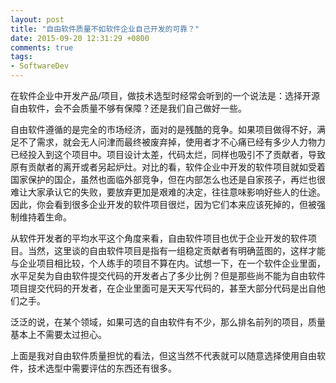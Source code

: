 ```yaml
---
layout: post
title: "自由软件质量不如软件企业自己开发的可靠？"
date: 2015-09-20 12:31:29 +0800
comments: true
tags:
- SoftwareDev 
---
```

在软件企业中开发产品/项目，做技术选型时经常会听到的一个说法是：选择开源自由软件，会不会质量不够有保障？还是我们自己做好一些。

自由软件遵循的是完全的市场经济，面对的是残酷的竞争。如果项目做得不好，满足不了需求，就会无人问津而最终被废弃掉，使用者才不心痛已经有多少人力物力已经投入到这个项目中。项目设计太差，代码太烂，同样也吸引不了贡献者，导致原有贡献者的离开或者另起炉灶。对比的看，软件企业中开发的软件项目就如受着国家保护的国企，虽然也面临外部竞争，但在内部怎么也还是自家孩子，再烂也很难让大家承认它的失败，要放弃更加是艰难的决定，往往意味影响好些人的仕途。因此，你会看到很多企业开发的软件项目很烂，因为它们本来应该死掉的，但被强制维持着生命。

从软件开发者的平均水平这个角度来看，自由软件项目也优于企业开发的软件项目。当然，这里谈的自由软件项目是指有一组稳定贡献者有明确蓝图的，这样才能与企业项目相比较，个人练手的项目不算在内。试想一下，在一个软件企业里面，水平足矣为自由软件提交代码的开发者占了多少比例？但是那些尚不能为自由软件项目提交代码的开发者，在企业里面可是天天写代码的，甚至大部分代码是出自他们之手。

泛泛的说，在某个领域，如果可选的自由软件有不少，那么排名前列的项目，质量基本上不需要太过担心。

上面是我对自由软件质量担忧的看法，但这当然不代表就可以随意选择使用自由软件，技术选型中需要评估的东西还有很多。
